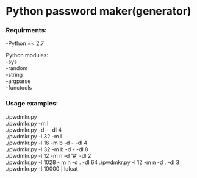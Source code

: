  # Python password maker(generator)

### Requirments:

 -Python =< 2.7  

Python modules:  
 -sys  
 -random  
 -string  
 -argparse  
 -functools  

### Usage examples:
 ./pwdmkr.py  
 ./pwdmkr.py -m l  
 ./pwdmkr.py -d - -dl 4  
 ./pwdmkr.py -l 32 -m l  
 ./pwdmkr.py -l 16 -m b -d - -dl 4  
 ./pwdmkr.py -l 32 -m b -d - -dl 8  
 ./pwdmkr.py -l 12 -m n -d '#' -dl 2  
 ./pwdmkr.py -l 1028 - m n -d . -dl 64
 ./pwdmkr.py -l 12 -m n -d . -dl 3  
 ./pwdmkr.py -l 10000 | lolcat  
